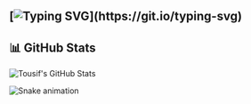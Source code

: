 [![Typing SVG](https://readme-typing-svg.demolab.com?font=Fira+Code&pause=1000&color=02A8F7&background=FFFFFF00&width=435&lines=Hello+There+%F0%9F%91%8B+!++I+am+Syed+Tousiful+Haque%2C+;An+AI+Enthusiast+and+Researcher.+;I++%E2%9D%A4%EF%B8%8F+to+overfit+models!!)](https://git.io/typing-svg)
---

## 📊 GitHub Stats

![Tousif's GitHub Stats](https://github-readme-stats.vercel.app/api?username=tousifulhaque&show_icons=true&theme=github_dark)

![Snake animation](https://github.com/thepiyushmalhotra/thepiyushmalhotra/blob/output/github-contribution-grid-snake.svg)